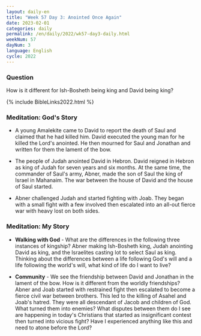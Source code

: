 ```yaml
---
layout: daily-en
title: "Week 57 Day 3: Anointed Once Again"
date: 2023-02-01
categories: daily
permalink: /en/daily/2022/wk57-day3-daily.html
weekNum: 57
dayNum: 3
language: English
cycle: 2022
---
```


### Question     
How is it different for Ish-Bosheth being king and David being king?

{% include BibleLinks2022.html %} 

### Meditation: God's Story   
+ A young Amalekite came to David to report the death of Saul and claimed that he had killed him. David executed the young man for he killed the Lord's anointed. He then mourned for Saul and Jonathan and written for them the lament of the bow. 

+ The people of Judah anointed David in Hebron. David reigned in Hebron as king of Judah for seven years and six months. At the same time, the commander of Saul's army, Abner, made the son of Saul the king of Israel in Mahanaim. The war between the house of David and the house of Saul started. 

+ Abner challenged Judah and started fighting with Joab. They began with a small fight with a few involved then escalated into an all-out fierce war with heavy lost on both sides. 

### Meditation: My Story   
+ **Walking with God** - What are the differences in the following three instances of kingship? Abner making Ish-Bosheth king, Judah anointing David as king, and the Israelites casting lot to select Saul as king. Thinking about the differences between a life following God's will and a life following the world's will, what kind of life do I want to live? 

+ **Community** - We see the friendship between David and Jonathan in the lament of the bow. How is it different from the worldly friendships? Abner and Joab started with restrained fight then escalated to become a fierce civil war between brothers. This led to the killing of Asahel and Joab's hatred. They were all descendant of Jacob and children of God. What turned them into enemies? What disputes between them do I see are happening in today's Christians that started as insignificant contest then turned into vicious fight? Have I experienced anything like this and need to atone before the Lord? 
